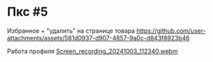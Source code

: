 # Пкс #5

Избранное + "удалить" на странице товара
https://github.com/user-attachments/assets/581d0937-d907-4857-9a0c-d843f8923b46

Работа профиля
[Screen_recording_20241003_112340.webm](https://github.com/user-attachments/assets/4badb482-34a5-4197-8b2d-b77ce8966bf9)
